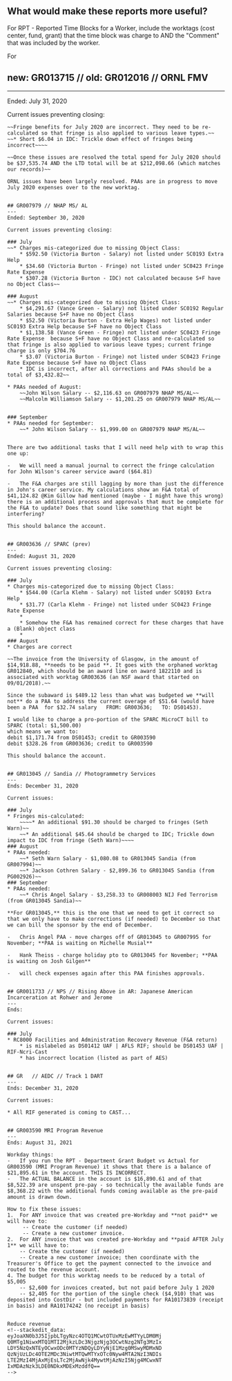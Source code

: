 ## What would make these reports more useful?
For RPT - Reported Time Blocks for a Worker, include the worktags (cost center, fund, grant) that the time block was charge to AND the "Comment" that was included by the worker.

For 


## new: GR013715 // old: GR012016 // ORNL FMV
---
Ended: July 31, 2020

Current issues preventing closing:

~~~~* Short $515.97 in Fringes:~~ 
~~Fringe benefits for July 2020 are incorrect. They need to be re-calculated so that fringe is also applied to various leave types.~~
~~* Short $6.04 in IDC: Trickle down effect of fringes being incorrect~~~~

~~Once these issues are resolved the total spend for July 2020 should be $37,535.74 AND the LTD total will be at $212,098.66 (which matches our records)~~

ORNL issues have been largely resolved. PAAs are in progress to move July 2020 expenses over to the new worktag.


## GR007979 // NHAP MS/ AL
---
Ended: September 30, 2020

Current issues preventing closing:

### July
~~* Charges mis-categorized due to missing Object Class:
	* $592.50 (Victoria Burton - Salary) not listed under SC0193 Extra Help
	* $34.60 (Victoria Burton - Fringe) not listed under SC0423 Fringe Rate Expense
	* $307.28 (Victoria Burton - IDC) not calculated because S+F have no Object Class~~

### August
~~* Charges mis-categorized due to missing Object Class:
	* $4,291.67 (Vance Green - Salary) not listed under SC0192 Regular Salaries because S+F have no Object Class
	* $52.50 (Victoria Burton - Extra Help Wages) not listed under SC0193 Extra Help because S+F have no Object Class
	* $1,138.58 (Vance Green - Fringe) not listed under SC0423 Fringe Rate Expense  because S+F have no Object Class and re-calculated so that fringe is also applied to various leave types; current fringe charge is only $704.76
	* $3.07 (Victoria Burton - Fringe) not listed under SC0423 Fringe Rate Expense because S+F have no Object Class
	* IDC is incorrect, after all corrections and PAAs should be a total of $3,432.82~~

* PAAs needed of August:
	~~John Wilson Salary -- $2,116.63 on GR007979 NHAP MS/AL~~
	~~Malcolm Williamson Salary -- $1,201.25 on GR007979 NHAP MS/AL~~
	

### September
* PAAs needed for September:
	~~* John Wilson Salary -- $1,999.00 on GR007979 NHAP MS/AL~~


There are two additional tasks that I will need help with to wrap this one up:  

-   We will need a manual journal to correct the fringe calculation for John Wilson's career service award ($64.81)

-   The F&A charges are still lagging by more than just the difference in John's career service. My calculations show an F&A total of $41,124.82 @Kim Gillow had mentioned (maybe - I might have this wrong) there is an additional process and approvals that must be complete for the F&A to update? Does that sound like something that might be interfering?

This should balance the account.


## GR003636 // SPARC (prev)
---
Ended: August 31, 2020

Current issues preventing closing:

### July
* Charges mis-categorized due to missing Object Class:
	* $544.00 (Carla Klehm - Salary) not listed under SC0193 Extra Help
	* $31.77 (Carla Klehm - Fringe) not listed under SC0423 Fringe Rate Expense
	* 
	* Somehow the F&A has remained correct for these charges that have a (Blank) object class
	* 
### August
* Charges are correct

~~The invoice from the University of Glasgow, in the amount of $14,918.88, **needs to be paid **. It goes with the orphaned worktag GR012840, which should be an award line on award 1822110 and is associated with worktag GR003636 (an NSF award that started on 09/01/2018).~~

Since the subaward is $489.12 less than what was budgeted we **will not** do a PAA to address the current overage of $51.64 (would have been a PAA  for $32.74 salary   FROM: GR003636;   TO: DS01453).

I would like to charge a pro-portion of the SPARC MicroCT bill to SPARC (total: $1,500.00)
which means we want to:
debit $1,171.74 from DS01453; credit to GR003590
debit $328.26 from GR003636; credit to GR003590

This should balance the account.


## GR013045 // Sandia // Photogrammetry Services
---
Ends: December 31, 2020

Current issues:

### July
* Fringes mis-calculated:
	~~~~* An additional $91.30 should be charged to fringes (Seth Warn)~~
	~~* An additional $45.64 should be charged to IDC; Trickle down impact to IDC from fringe (Seth Warn)~~~~
### August
* PAAs needed:
	~~* Seth Warn Salary - $1,080.08 to GR013045 Sandia (from GR007994)~~
	~~* Jackson Cothren Salary - $2,899.36 to GR013045 Sandia (from PG002926)~~
### September
* PAAs needed:
	~~* Chris Angel Salary - $3,258.33 to GR008003 NIJ Fed Terrorism (from GR013045 Sandia)~~

**For GR013045,** this is the one that we need to get it correct so that we only have to make corrections (if needed) to December so that we can bill the sponsor by the end of December.  

-   Chris Angel PAA - move charges off of GR013045 to GR007995 for November; **PAA is waiting on Michelle Musial**  
    
-   Hank Theiss - charge holiday pto to GR013045 for November; **PAA is waiting on Josh Gilgen**  
    
-   will check expenses again after this PAA finishes approvals.


## GR0011733 // NPS // Rising Above in AR: Japanese American Incarceration at Rohwer and Jerome
---
Ends:

Current issues:

### July
* RC8000 Facilities and Administration Recovery Revenue (F&A return) 
	* is mislabeled as DS01412 UAF | AFLS RIF; should be DS01453 UAF | RIF-Ncri-Cast
	* has incorrect location (listed as part of AES)


## GR   // AEDC // Track 1 DART
---
Ends: December 31, 2020

Current issues:

* All RIF generated is coming to CAST...


## GR003590 MRI Program Revenue
---
Ends: August 31, 2021

Workday things:
-   If you run the RPT - Department Grant Budget vs Actual for GR003590 (MRI Program Revenue) it shows that there is a balance of $21,895.61 in the account. THIS IS INCORRECT.
-   The ACTUAL BALANCE in the account is $16,890.61 and of that $8,522.39 are unspent pre-pay - so technically the available funds are $8,368.22 with the additional funds coming available as the pre-paid amount is drawn down.
  
How to fix these issues:
1.  For ANY invoice that was created pre-Workday and **not paid** we will have to:
	 -- Create the customer (if needed)
	 -- Create a new customer invoice.
2.  For ANY invoice that was created pre-Workday and **paid AFTER July 1** we will have to:
	-- Create the customer (if needed) 
	-- Create a new customer invoice; then coordinate with the Treasurer's Office to get the payment connected to the invoice and routed to the revenue account.
4. The budget for this worktag needs to be reduced by a total of $5,005 
	-- $2,600 for invoices created, but not paid before July 1 2020
	-- $2,405 for the portion of the single check ($4,910) that was deposited into CostDir - but included payments for RA10173839 (receipt in basis) and RA10174242 (no receipt in basis)


Reduce revenue
<!--stackedit_data:
eyJoaXN0b3J5IjpbLTgyNzc4OTQ1MCwtOTUxMzEwMTYyLDM0Mj
Q0MTg1NiwxMTQ1MTI2MjkzLDc3NjgzNjg3OCwtNzg2NTg3MzIx
LDY5NzQxNTEyOCwxODc0MTYzNDQyLDYyNjE1Mzg0MSwyMDMxND
QzNjUzLDc4OTE2MDc3NiwtMTQwMTYxOTc0Nyw4MTA2NzI3NDIs
LTE2MzI4MjAxMjEsLTc2MjAwNjk4MywtMjAzNzI5Njg4MCwxNT
IxMDAzNzk3LDE0NDkxMDExMzddfQ==
-->